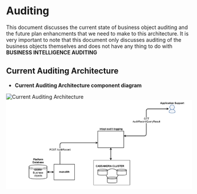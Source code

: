 # Auditing

This document discusses the current state of business object auditing and the future plan enhancments that we need to make to this architecture. It is very important to note that this document only discusses auditing of the business objects themselves and does not have any thing to do with **BUSINESS INTELLIGENCE AUDITING**


## Current Auditing Architecture

* **Current Auditing Architecture component diagram**

![Current Auditing Architecture](https://confluence.taulia.com/download/attachments/75497691/CurrentAudting.png?api=v2)
![Current Auditing Architecture](CurrentAudting.png)
